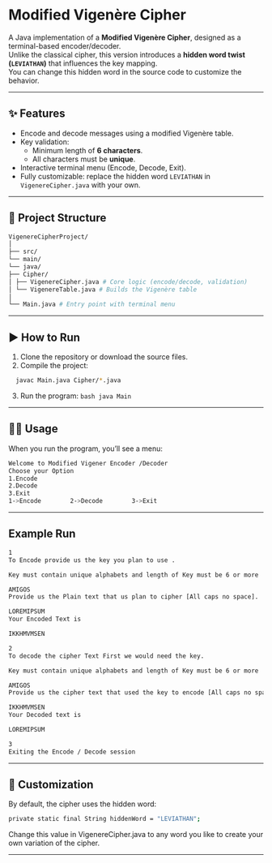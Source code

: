 # Modified Vigenère Cipher

A Java implementation of a **Modified Vigenère Cipher**, designed as a terminal-based encoder/decoder.  
Unlike the classical cipher, this version introduces a **hidden word twist (`LEVIATHAN`)** that influences the key mapping.  
You can change this hidden word in the source code to customize the behavior.

---

## ✨ Features
- Encode and decode messages using a modified Vigenère table.
- Key validation:
  - Minimum length of **6 characters**.
  - All characters must be **unique**.
- Interactive terminal menu (Encode, Decode, Exit).
- Fully customizable: replace the hidden word `LEVIATHAN` in `VigenereCipher.java` with your own.

---

## 📂 Project Structure
```bash
VigenereCipherProject/
│
├── src/
└── main/
└── java/
├── Cipher/
│ ├── VigenereCipher.java # Core logic (encode/decode, validation)
│ └── VigenereTable.java # Builds the Vigenère table
│
└── Main.java # Entry point with terminal menu
```

---

## ▶️ How to Run
  1. Clone the repository or download the source files.  
  2. Compile the project:
   ```bash
     javac Main.java Cipher/*.java
   ```
  3. Run the program:
    ```bash
    java Main
    ```
---

## 🧑‍💻 Usage
When you run the program, you’ll see a menu:
```bash
Welcome to Modified Vigener Encoder /Decoder
Choose your Option
1.Encode
2.Decode
3.Exit
1->Encode        2->Decode        3->Exit
```

---

## Example Run
```bash
1
To Encode provide us the key you plan to use .

Key must contain unique alphabets and length of Key must be 6 or more

AMIGOS
Provide us the Plain text that us plan to cipher [All caps no space].

LOREMIPSUM
Your Encoded Text is 

IKKHMVMSEN

2
To decode the cipher Text First we would need the key.

Key must contain unique alphabets and length of Key must be 6 or more

AMIGOS
Provide us the cipher text that used the key to encode [All caps no space].

IKKHMVMSEN
Your Decoded text is 

LOREMIPSUM

3
Exiting the Encode / Decode session
```
---

## 🔧 Customization

By default, the cipher uses the hidden word: 
  ```bash
  private static final String hiddenWord = "LEVIATHAN";
  ```
Change this value in VigenereCipher.java to any word you like to create your own variation of the cipher.

---
